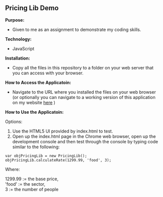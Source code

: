 ## Pricing Lib Demo ##

**Purpose:**

* Given to me as an assignment to demonstrate my coding skills.  

**Technology:**

* JavaScript

**Installation:**

* Copy all the files in this repository to a folder on your web server that you can access with your browser.

**How to Access the Applicatoin:**

* Navigate to the URL where you installed the files on your web browser (or optionally you can navigate to a working version of this application 
on my website [here](http://kevinmeixner.com/pricing_lib/) )

**How to Use the Applicatoin:**

Options:

1. Use the HTML5 UI provided by index.html to test.
2. Open up the index.html page in the Chrome web browser, open up the development console and then test through the console by typing code similar to the following:

```
var objPricingLib = new PricingLib();
objPricingLib.calculateRate(1299.99, 'food', 3);
```

Where: 

1299.99 := the base price,  
'food' := the sector,  
3 := the number of people







